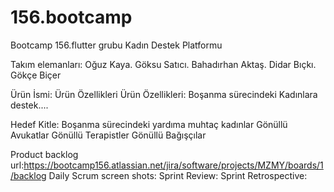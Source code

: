 # 156.bootcamp
Bootcamp 156.flutter grubu
Kadın Destek Platformu

Takım elemanları: Oğuz Kaya. Göksu Satıcı. Bahadırhan Aktaş. Didar Bıçkı. Gökçe Biçer


Ürün İsmi:
Ürün Özellikleri
Ürün Özellikleri: Boşanma sürecindeki Kadınlara destek....

Hedef Kitle:
Boşanma sürecindeki yardıma muhtaç kadınlar
Gönüllü Avukatlar
Gönüllü Terapistler
Gönüllü Bağışçılar

Product backlog url:https://bootcamp156.atlassian.net/jira/software/projects/MZMY/boards/1/backlog
Daily Scrum screen shots:
Sprint Review:
Sprint Retrospective:
